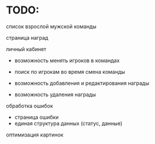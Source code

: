 # TODO:

список взрослой мужской команды

страница наград

личный кабинет
- возможность менять игроков в командах
- поиск по игрокам во время смена команды

- возможность добавления и редактирования награды
- возможность удаления награды

обработка ошибок
- страница ошибки
- единая структура данных (статус, данные)

оптимизация картинок
